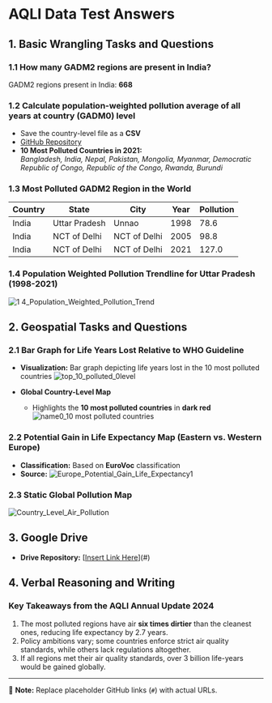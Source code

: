 # AQLI Data Test Answers

## 1. Basic Wrangling Tasks and Questions

### 1.1 How many GADM2 regions are present in India?
GADM2 regions present in India: **668**

### 1.2 Calculate population-weighted pollution average of all years at country (GADM0) level
- Save the country-level file as a **CSV**
- [GitHub Repository]([https://github.com/your-repo-name](https://github.com/Puru-Gupta/AQLI-/blob/main/Output/1.2%20population%20weighted%20pollution%20average%20of%20all%20years.csv))
- **10 Most Polluted Countries in 2021:**  
  *Bangladesh, India, Nepal, Pakistan, Mongolia, Myanmar, Democratic Republic of Congo, Republic of the Congo, Rwanda, Burundi*

### 1.3 Most Polluted GADM2 Region in the World
| Country | State | City | Year | Pollution |
|---------|------------|------|------|-----------|
| India   | Uttar Pradesh | Unnao | 1998 | 78.6 |
| India   | NCT of Delhi | NCT of Delhi | 2005 | 98.8 |
| India   | NCT of Delhi | NCT of Delhi | 2021 | 127.0 |

### 1.4 Population Weighted Pollution Trendline for Uttar Pradesh (1998-2021)
![1 4_Population_Weighted_Pollution_Trend](https://github.com/user-attachments/assets/42134a4c-b202-4190-a4de-018050a12f34)


## 2. Geospatial Tasks and Questions

### 2.1 Bar Graph for Life Years Lost Relative to WHO Guideline
- **Visualization:** Bar graph depicting life years lost in the 10 most polluted countries
![top_10_polluted_0level](https://github.com/user-attachments/assets/e1d34df6-9fe6-4406-8c85-f4e42f6190e6)


- **Global Country-Level Map**
  - Highlights the **10 most polluted countries** in **dark red**
 ![name0_10 most polluted countries ](https://github.com/user-attachments/assets/b1d983ee-70ec-4441-8a4f-783817ac951c)


### 2.2 Potential Gain in Life Expectancy Map (Eastern vs. Western Europe)
- **Classification:** Based on **EuroVoc** classification
- **Source:** ![Europe_Potential_Gain_Life_Expectancy1](https://github.com/user-attachments/assets/cb18acd7-e30b-4a14-951c-dafc81e425c4)


### 2.3 Static Global Pollution Map
![Country_Level_Air_Pollution](https://github.com/user-attachments/assets/cd47b060-f0f7-410e-8408-bb8cb926ffdd)


## 3. Google Drive 

- **Drive Repository:** [[Insert Link Here](https://drive.google.com/drive/folders/1ZT7cofnaJWpRfc-D7eckLyZHdc1JEcJ_?usp=sharing)](#)

## 4. Verbal Reasoning and Writing
### Key Takeaways from the AQLI Annual Update 2024
1. The most polluted regions have air **six times dirtier** than the cleanest ones, reducing life expectancy by 2.7 years.
2. Policy ambitions vary; some countries enforce strict air quality standards, while others lack regulations altogether.
3. If all regions met their air quality standards, over 3 billion life-years would be gained globally.

---

📌 **Note:** Replace placeholder GitHub links (`#`) with actual URLs.

